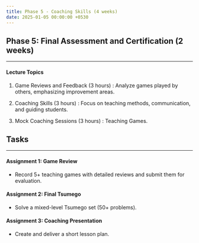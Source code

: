 ```yaml
---
title: Phase 5 - Coaching Skills (4 weeks)
date: 2025-01-05 00:00:00 +0530
---
```


## Phase 5: Final Assessment and Certification (2 weeks)

---

#### Lecture Topics

1. Game Reviews and Feedback (3 hours) : Analyze games played by others, emphasizing improvement areas.

2. Coaching Skills (3 hours) : Focus on teaching methods, communication, and guiding students.

3. Mock Coaching Sessions (3 hours) : Teaching Games.

## Tasks

---

#### Assignment 1: Game Review

- Record 5+ teaching games with detailed reviews and submit them for evaluation.

#### Assignment 2: Final Tsumego

- Solve a mixed-level Tsumego set (50+ problems).

#### Assignment 3: Coaching Presentation

- Create and deliver a short lesson plan.